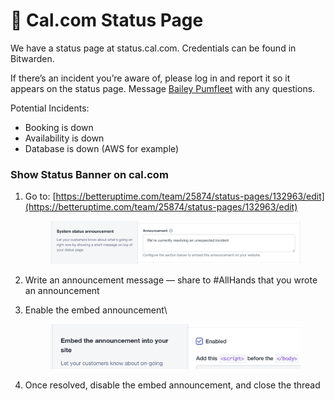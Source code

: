 # 🔦 Cal.com Status Page

We have a status page at status.cal.com. Credentials can be found in Bitwarden.

If there’s an incident you’re aware of, please log in and report it so it appears on the status page. Message [Bailey Pumfleet](http://localhost:5000/u/hPuJel8hUYNpA3g72VGJHk6YSy73 "mention") with any questions.



Potential Incidents:

* Booking is down
* Availability is down
* Database is down (AWS for example)

### Show Status Banner on cal.com

1.  Go to: [https://betteruptime.com/team/25874/status-pages/132963/edit](https://betteruptime.com/team/25874/status-pages/132963/edit)

    <figure><img src="../.gitbook/assets/CleanShot 2022-07-29 at 22.29.58@2x.png" alt=""><figcaption></figcaption></figure>
2. Write an announcement message — share to #AllHands that you wrote an announcement
3.  Enable the embed announcement\


    <figure><img src="../.gitbook/assets/CleanShot 2022-07-29 at 22.30.40@2x.png" alt=""><figcaption></figcaption></figure>
4. Once resolved, disable the embed announcement, and close the thread
